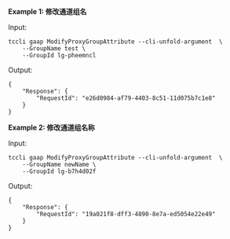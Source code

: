 **Example 1: 修改通道组名**



Input: 

```
tccli gaap ModifyProxyGroupAttribute --cli-unfold-argument  \
    --GroupName test \
    --GroupId lg-pheemncl
```

Output: 
```
{
    "Response": {
        "RequestId": "e26d0984-af79-4403-8c51-11d075b7c1e8"
    }
}
```

**Example 2: 修改通道组名称**



Input: 

```
tccli gaap ModifyProxyGroupAttribute --cli-unfold-argument  \
    --GroupName newName \
    --GroupId lg-b7h4d02f
```

Output: 
```
{
    "Response": {
        "RequestId": "19a021f8-dff3-4890-8e7a-ed5054e22e49"
    }
}
```

